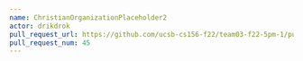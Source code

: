 ```yaml
---
name: ChristianOrganizationPlaceholder2
actor: drikdrok
pull_request_url: https://github.com/ucsb-cs156-f22/team03-f22-5pm-1/pull/45
pull_request_num: 45
---
```

